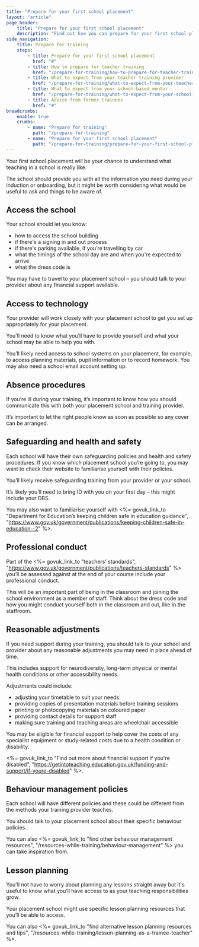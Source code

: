 ```yaml
---
title: "Prepare for your first school placement"
layout: "article"
page_header:
    title: "Prepare for your first school placement"
    description: "Find out how you can prepare for your first school placement, from accessing the school to your professional conduct."
side_navigation:
    title: Prepare for training
    steps:
        - title: Prepare for your first school placement
          href: "#"
        - title: How to prepare for teacher training
          href: "/prepare-for-training/how-to-prepare-for-teacher-training"
        - title: What to expect from your teacher training provider
          href: "/prepare-for-training/what-to-expect-from-your-teacher-training-provider"
        - title: What to expect from your school-based mentor
          href: "/prepare-for-training/what-to-expect-from-your-school-based-mentor"
        - title: Advice from former trainees
          href: "#"
breadcrumbs: 
    enable: true
    crumbs: 
        - name: "Prepare for training"
          path: "/prepare-for-training"
        - name: "Prepare for your first school placement"
          path: "/prepare-for-training/prepare-for-your-first-school-placement"
---
```


Your first school placement will be your chance to understand what teaching in a school is really like.

The school should provide you with all the information you need during your induction or onboarding, but it might be worth considering what would be useful to ask and things to be aware of.

## Access the school

Your school should let you know:

* how to access the school building
* if there's a signing in and out process
* if there's parking available, if you’re travelling by car
* what the timings of the school day are and when you're expected to arrive
* what the dress code is

You may have to travel to your placement school – you should talk to your provider about any financial support available.

## Access to technology

Your provider will work closely with your placement school to get you set up appropriately for your placement.

You'll need to know what you’ll have to provide yourself and what your school may be able to help you with.

You’ll likely need access to school systems on your placement, for example, to access planning materials, pupil information or to record homework. You may also need a school email account setting up.

## Absence procedures

If you’re ill during your training, it’s important to know how you should communicate this with both your placement school and training provider.

It’s important to let the right people know as soon as possible so any cover can be arranged.

## Safeguarding and health and safety

Each school will have their own safeguarding policies and health and safety procedures. If you know which placement school you’re going to, you may want to check their website to familiarise yourself with their policies.

You’ll likely receive safeguarding training from your provider or your school.

It’s likely you’ll need to bring ID with you on your first day – this might include your DBS.

You may also want to familiarise yourself with <%= govuk_link_to "Department for Education’s keeping children safe in education guidance", "https://www.gov.uk/government/publications/keeping-children-safe-in-education--2" %>.

## Professional conduct

Part of the <%= govuk_link_to "teachers’ standards", "https://www.gov.uk/government/publications/teachers-standards" %> you’ll be assessed against at the end of your course include your professional conduct.

This will be an important part of being in the classroom and joining the school environment as a member of staff. Think about the dress code and how you might conduct yourself both in the classroom and out, like in the staffroom.

## Reasonable adjustments

If you need support during your training, you should talk to your school and provider about any reasonable adjustments you may need in place ahead of time.

This includes support for neurodiversity, long-term physical or mental health conditions or other accessibility needs.

Adjustments could include:

- adjusting your timetable to suit your needs
- providing copies of presentation materials before training sessions
- printing or photocopying materials on coloured paper
- providing contact details for support staff
- making sure training and teaching areas are wheelchair accessible

You may be eligible for financial support to help cover the costs of any specialist equipment or study-related costs due to a health condition or disability.

<%= govuk_link_to "Find out more about financial support if you're disabled", "https://getintoteaching.education.gov.uk/funding-and-support/if-youre-disabled" %>.

## Behaviour management policies

Each school will have different policies and these could be different from the methods your training provider teaches.

You should talk to your placement school about their specific behaviour policies.

You can also <%= govuk_link_to "find other behaviour management resources", "/resources-while-training/behaviour-management" %> you can take inspiration from. 

## Lesson planning

You'll not have to worry about planning any lessons straight away but it's useful to know what you’ll have access to as your teaching responsibilities grow.

Your placement school might use specific lesson planning resources that you’ll be able to access.

You can also <%= govuk_link_to "find alternative lesson planning resources and tips", "/resources-while-training/lesson-planning-as-a-trainee-teacher" %>.
